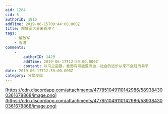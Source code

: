 ```yaml
---
aid: 1284
cid: 5
authorID: 1816
addTime: 2019-06-15T09:44:00.000Z
title: 解放军大量来香港了
tags:
    - 解放军
    - 香港
comments:
    -
        authorID: 1429
        addTime: 2019-06-17T12:59:00.000Z
        content: 以习之蛮狠，香港有可能要流血，社会的进步从来不会轻而易举
date: 2019-06-17T12:59:00.000Z
category: 分享发现
---
```


[https://cdn.discordapp.com/attachments/477851049110142986/589384300361678868/image.png](https://cdn.discordapp.com/attachments/477851049110142986/589384300361678868/image.png)
